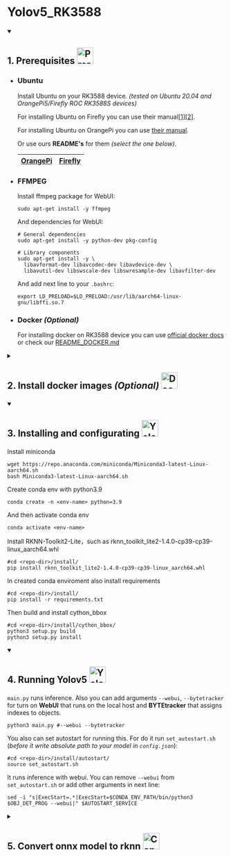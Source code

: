 <h1>
    Yolov5_RK3588
</h1>

<details open>
  <summary>
    <h2>
      <p>
        1. Prerequisites
        <img src="https://www.svgrepo.com/show/288488/motherboard.svg" width=38 height=38 alt="Prerequisites" />
      </p>
    </h2>
  </summary>   
  
  * ### Ubuntu

    Install Ubuntu on your RK3588 device. *(tested on Ubuntu 20.04 and OrangePi5/Firefly ROC RK3588S devices)*

    For installing Ubuntu on Firefly you can use their manual[[1]](https://wiki.t-firefly.com/en/ROC-RK3588S-PC/index.html)[[2]](https://en.t-firefly.com/doc/download/page/id/142.html).

    For installing Ubuntu on OrangePi you can use [their manual](http://www.orangepi.org/html/hardWare/computerAndMicrocontrollers/service-and-support/Orange-pi-5.htmlfi).

    Or use ours **README's** for them *(select the one below)*.

    |[OrangePi](resources/OrangePi/README_ORANGEPI.md)|[Firefly](resources/Firefly/README_FIREFLY.md)|
    |                 :---:                 |                :---:               |

  * ### FFMPEG

    Install ffmpeg package for WebUI:

    ```
    sudo apt-get install -y ffmpeg
    ```

    And dependencies for WebUI:
    
    ```
    # General dependencies
    sudo apt-get install -y python-dev pkg-config

    # Library components
    sudo apt-get install -y \
      libavformat-dev libavcodec-dev libavdevice-dev \
      libavutil-dev libswscale-dev libswresample-dev libavfilter-dev
    ```

    And add next line to your ``.bashrc``:

    ```
    export LD_PRELOAD=$LD_PRELOAD:/usr/lib/aarch64-linux-gnu/libffi.so.7
    ```

  * ### Docker *(Optional)*

    For installing docker on RK3588 device you can use [official docker docs](https://docs.docker.com/desktop/install/linux-install/) or check our [README_DOCKER.md](README_DOCKER.md)

</details>  

<details>
  <summary>
    <h2>
      <p>
        2. Install docker images <i>(Optional)</i>
        <img src="https://opennebula.io/wp-content/uploads/2020/05/DockerHub.png" height=38 alt="Docker Hub" />
      </p>
    </h2>
  </summary>

  * ### From Docker hub <a href="https://hub.docker.com/r/deathk9t/yolov5_rk3588"><img src="https://img.shields.io/badge/yolov5_rk3588--blue?logo=docker"></a>

    At first you need download docker image:

    ```
    docker pull deathk9t/yolov5_rk3588:latest
    ```

    Then you can run container with:

    ```
    docker run --privileged --name [container-name] -e DISPLAY=$DISPLAY -v /tmp/.X11-unix:/tmp/.X11-unix -v /dev/:/dev --network host -it deathk9t/yolov5_rk3588:latest
    ```

  * ### Build docker image by yourself

    You can build docker image by yourself usning **Dockerfile**:
    
    ```
    docker build -t [name-docker-image:tag] .
    ```

    Then you can run container with:

    ```
    docker run --privileged --name [container-name] -e DISPLAY=$DISPLAY -v /tmp/.X11-unix:/tmp/.X11-unix -v /dev/:/dev --network host -it [name-docker-image:tag]
    ```

</details>

<details open>
  <summary>
    <h2>
      <p>
        3. Installing and configurating
        <img src="https://cdn1.iconfinder.com/data/icons/user-interface-cute-vol-2/52/configuration__settings__options__config-512.png" width=38 height=38 alt="Yolov5" />
      </p>
    </h2>
  </summary>

  Install miniconda

  ```
  wget https://repo.anaconda.com/miniconda/Miniconda3-latest-Linux-aarch64.sh
  bash Miniconda3-latest-Linux-aarch64.sh
  ```

  Create conda env with python3.9

  ```
  conda create -n <env-name> python=3.9
  ```
  
  And then activate conda env

  ```
  conda activate <env-name>
  ```

  Install RKNN-Toolkit2-Lite，such as rknn_toolkit_lite2-1.4.0-cp39-cp39-linux_aarch64.whl

  ```
  #cd <repo-dir>/install/
  pip install rknn_toolkit_lite2-1.4.0-cp39-cp39-linux_aarch64.whl
  ```

  In created conda enviroment also install requirements

  ```
  #cd <repo-dir>/install/
  pip install -r requirements.txt
  ```

  Then build and install cython_bbox

  ```
  #cd <repo-dir>/install/cython_bbox/
  python3 setup.py build
  python3 setup.py install
  ```

</details>

<details open>
  <summary>
    <h2>
      <p>
        4. Running Yolov5
        <img src="https://storage.googleapis.com/wandb-production.appspot.com/wandb-public-images/3hql0qh3b7.png" width=38 height=38 alt="Yolov5" />
      </p>
    </h2>
  </summary>

  ``main.py`` runs inference. Also you can add arguments ``--webui``, ``--bytetracker`` for turn on **WebUI** that runs on the local host and **BYTEtracker** that assigns indexes to objects.
  
  ```
  python3 main.py #--webui --bytetracker
  ```

  You also can set autostart for running this. For do it run ``set_autostart.sh`` (*before it write absolute path to your model in ``config.json``*):

  ```
  #cd <repo-dir>/install/autostart/
  source set_autostart.sh
  ```

  It runs inference with webui. You can remove ``--webui`` from ``set_autostart.sh`` or add other arguments in next line:

  ```
  sed -i "s|ExecStart=.*|ExecStart=$CONDA_ENV_PATH/bin/python3 $OBJ_DET_PROG --webui|" $AUTOSTART_SERVICE
  ```

</details>

<details>
  <summary>
    <h2>
      <p>
        5. Convert onnx model to rknn 
        <img src="https://external-content.duckduckgo.com/iu/?u=http%3A%2F%2Fds2converter.com%2Fwp-content%2Fuploads%2F2015%2F07%2Fconvert-icon.png&f=1&nofb=1&ipt=d6dbe833ced7274d7335d067ba819d63567e853dc093822f5cda0d18df3bfbdf&ipo=images" width=38 height=38 alt="Converter" />
      </p>
    </h2>
  </summary>

  * ### Host PC

      Install Python3 and pip3

      ```
      sudo apt-get install python3 python3-dev python3-pip
      ```

      Install dependent libraries

      ```
      sudo apt-get install libxslt1-dev zlib1g zlib1g-dev libglib2.0-0 libsm6 libgl1-mesa-glx libprotobuf-dev gcc git
      ```

      Install Python dependency, such as requirements_cp38-1.4.0.txt

      ```
      #cd <repo_dir>/resources/HostPC/converter/install/
      pip install -r requirements_cp38-1.4.0.txt
      #if doesn't installing then install numpy before that
      #pip install numpy
      ```
      
      Install RKNN-Toolkit2，such as rknn_toolkit2-1.4.0_22dcfef4-cp38-cp38-linux_x86_64.whl

      ```
      pip install rknn_toolkit2-1.4.0_22dcfef4-cp38-cp38-linux_x86_64.whl
      ```

      For convert your *.onnx* model to *.rknn* run **onnx2rknn.py** like:

      ```
      #cd <repo-dir>/resources/HostPC/converter/convert/
      python3 onnx2rknn.py \
              --input <path-to-your-onnx-model> \
              --output <path-where-save-rknn-model> \
              --dataset <path-to-txt-file-with-calibration-images-names>
      ```

</details>